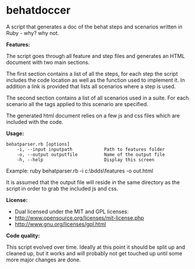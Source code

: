 behatdoccer
===========

A script that generates a doc of the behat steps and scenarios written in Ruby - why? why not.

**Features:**

The script goes through all feature and step files and generates an HTML document with two main sections.

The first section contains a list of all the steps, for each step the script includes the code location as well as the function used to implement it. In addition a link is provided that lists all scenarios where a step is used.

The second section contains a list of all scenarios used in a suite. For each scenario all the tags applied to this scenario are specified.

The generated html document relies on a few js and css files which are included with the code.

**Usage:** 


    behatparser.rb [options]
        -i, --input inputpath            Path to features folder
        -o, --output outputfile          Name of the output file
        -h, --help                       Display this screen

	
Example: ruby behatparser.rb -i c:\bdds\features -o out.html
	
It is assumed that the output file will reside in the same directory as the script in order to grab the included js and css.

**License:**

 * Dual licensed under the MIT and GPL licenses:
 * http://www.opensource.org/licenses/mit-license.php
 * http://www.gnu.org/licenses/gpl.html
 
**Code quality:**

This script evolved over time. Ideally at this point it should be split up and cleaned up, but it works and will probably not get touched up until some more major changes are done.
